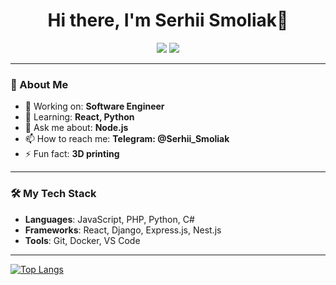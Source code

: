 <h1 align="center">Hi there, I'm Serhii Smoliak👋</h1>

<p align="center">
  <a href="https://github.com/Serhii-Smoliak"><img src="https://img.shields.io/github/followers/Serhii-Smoliak?label=Follow&style=social"></a>
  <a href="mailto:ізсч31@пьфшд.com"><img src="https://img.shields.io/badge/Email-Contact-blue"></a>
</p>

---

### 🚀 About Me
- 🔭 Working on: **Software Engineer**
- 🌱 Learning: **React, Python**
- 💬 Ask me about: **Node.js**
- 📫 How to reach me: **Telegram: @Serhii_Smoliak**
- ⚡ Fun fact: **3D printing**

---

### 🛠️ My Tech Stack
- **Languages**: JavaScript, PHP, Python, C#
- **Frameworks**: React, Django, Express.js, Nest.js
- **Tools**: Git, Docker, VS Code

---

<!-- 
### 🌟 Profile Stats
<p align="center">
  <img src="https://github-readme-stats.vercel.app/api?username=YourGitHubUsername&show_icons=true&theme=radical&hide=stars"/>
  <img src="https://github-readme-stats.vercel.app/api/top-langs/?username=YourGitHubUsername&layout=compact&theme=radical"/>
</p>

---

### 📂 My Portfolio
- [Project 1](https://github.com/YourGitHubUsername/RepoName1) - description
- [Project 2](https://github.com/YourGitHubUsername/RepoName2) - description
- [Project 3](https://github.com/YourGitHubUsername/RepoName3) - description
-->

[![Top Langs](https://github-readme-stats.vercel.app/api/top-langs/?username=Serhii-Smoliak&layout=compact&langs_count=6&theme=radical)](https://github.com/anuraghazra/github-readme-stats)

